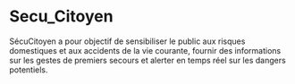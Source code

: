 # Secu_Citoyen

SécuCitoyen a pour objectif de sensibiliser le public aux risques domestiques et aux accidents de la vie courante, fournir des informations sur les gestes de premiers secours et alerter en temps réel sur les dangers potentiels.